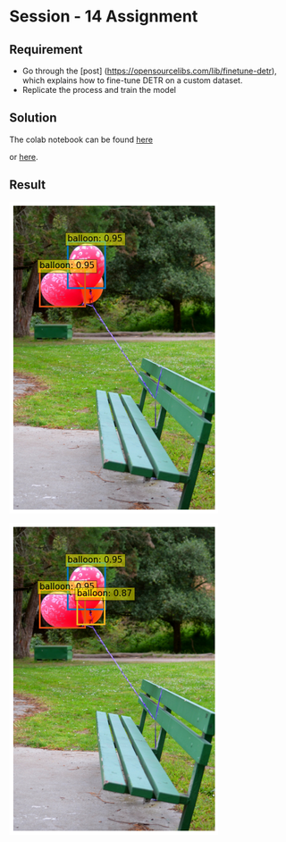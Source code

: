 # Session - 14 Assignment

## Requirement

- Go through the [post] (https://opensourcelibs.com/lib/finetune-detr), which explains how to fine-tune DETR on a custom dataset. 
- Replicate the process and train the model


## Solution
The colab notebook can be found [here](https://drive.google.com/file/d/1WgLUYTqaWduVVesIXSS6vl9FiVKG7CI4/view?usp=sharing)

or [here](https://colab.research.google.com/drive/1WgLUYTqaWduVVesIXSS6vl9FiVKG7CI4).





## Result

![](/Images/S_14/Baloon1.png)

![](/Images/S_14/Baloon2.png)